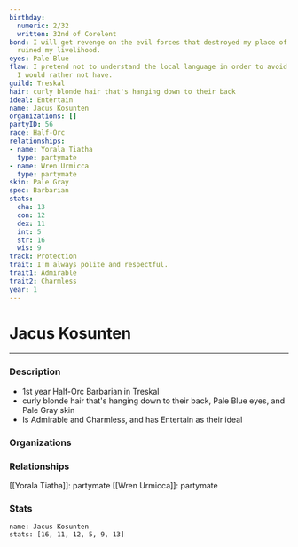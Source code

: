 ```yaml
---
birthday:
  numeric: 2/32
  written: 32nd of Corelent
bond: I will get revenge on the evil forces that destroyed my place of business and
  ruined my livelihood.
eyes: Pale Blue
flaw: I pretend not to understand the local language in order to avoid interactions
  I would rather not have.
guild: Treskal
hair: curly blonde hair that's hanging down to their back
ideal: Entertain
name: Jacus Kosunten
organizations: []
partyID: 56
race: Half-Orc
relationships:
- name: Yorala Tiatha
  type: partymate
- name: Wren Urmicca
  type: partymate
skin: Pale Gray
spec: Barbarian
stats:
  cha: 13
  con: 12
  dex: 11
  int: 5
  str: 16
  wis: 9
track: Protection
trait: I'm always polite and respectful.
trait1: Admirable
trait2: Charmless
year: 1
---
```

# Jacus Kosunten
---
### Description
- 1st year Half-Orc Barbarian in Treskal
- curly blonde hair that's hanging down to their back, Pale Blue eyes, and Pale Gray skin
- Is Admirable and Charmless, and has Entertain as their ideal

### Organizations
### Relationships
[[Yorala Tiatha]]: partymate
[[Wren Urmicca]]: partymate
### Stats
```statblock
name: Jacus Kosunten
stats: [16, 11, 12, 5, 9, 13]
```